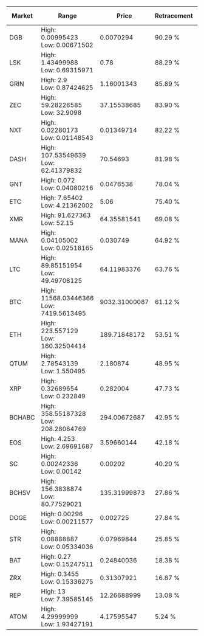 | Market | Range | Price| Retracement | Doubles to 50% |
| --- | --- | --- | --- | --- |
| DGB | High: 0.00995423<br />Low: 0.00671502 | 0.0070294 | 90.29 % | 1.19 |
| LSK | High: 1.43499988<br />Low: 0.69315971 | 0.78 | 88.29 % | 1.36 |
| GRIN | High: 2.9<br />Low: 0.87424625 | 1.16001343 | 85.89 % | 1.63 |
| ZEC | High: 59.28226585<br />Low: 32.9098 | 37.15538685 | 83.90 % | 1.24 |
| NXT | High: 0.02280173<br />Low: 0.01148543 | 0.01349714 | 82.22 % | 1.27 |
| DASH | High: 107.53549639<br />Low: 62.41379832 | 70.54693 | 81.98 % | 1.20 |
| GNT | High: 0.072<br />Low: 0.04080216 | 0.0476538 | 78.04 % | 1.18 |
| ETC | High: 7.65402<br />Low: 4.21362002 | 5.06 | 75.40 % | 1.17 |
| XMR | High: 91.627363<br />Low: 52.15 | 64.35581541 | 69.08 % | 1.12 |
| MANA | High: 0.04105002<br />Low: 0.02518165 | 0.030749 | 64.92 % | 1.08 |
| LTC | High: 89.85151954<br />Low: 49.49708125 | 64.11983376 | 63.76 % | 1.09 |
| BTC | High: 11568.03446366<br />Low: 7419.5613495 | 9032.31000087 | 61.12 % | 1.05 |
| ETH | High: 223.557129<br />Low: 160.32504414 | 189.71848172 | 53.51 % | 1.01 |
| QTUM | High: 2.78543139<br />Low: 1.550495 | 2.180874 | 48.95 % | 0.00 |
| XRP | High: 0.32689654<br />Low: 0.232849 | 0.282004 | 47.73 % | 0.00 |
| BCHABC | High: 358.55187328<br />Low: 208.28064769 | 294.00672687 | 42.95 % | 0.00 |
| EOS | High: 4.253<br />Low: 2.69691687 | 3.59660144 | 42.18 % | 0.00 |
| SC | High: 0.00242336<br />Low: 0.00142 | 0.00202 | 40.20 % | 0.00 |
| BCHSV | High: 156.3838874<br />Low: 80.77529021 | 135.31999873 | 27.86 % | 0.00 |
| DOGE | High: 0.00296<br />Low: 0.00211577 | 0.002725 | 27.84 % | 0.00 |
| STR | High: 0.08888887<br />Low: 0.05334036 | 0.07969844 | 25.85 % | 0.00 |
| BAT | High: 0.27<br />Low: 0.15247511 | 0.24840036 | 18.38 % | 0.00 |
| ZRX | High: 0.3455<br />Low: 0.15336275 | 0.31307921 | 16.87 % | 0.00 |
| REP | High: 13<br />Low: 7.39585145 | 12.26688999 | 13.08 % | 0.00 |
| ATOM | High: 4.29999999<br />Low: 1.93427191 | 4.17595547 | 5.24 % | 0.00 |
